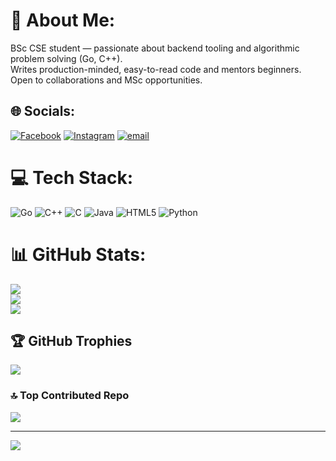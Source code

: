 # 💫 About Me:
BSc CSE student — passionate about backend tooling and algorithmic problem solving (Go, C++).<br>Writes production-minded, easy-to-read code and mentors beginners.<br>Open to collaborations and MSc opportunities.


## 🌐 Socials:
[![Facebook](https://img.shields.io/badge/Facebook-%231877F2.svg?logo=Facebook&logoColor=white)](https://facebook.com/raizbulhasan.badhon.31) [![Instagram](https://img.shields.io/badge/Instagram-%23E4405F.svg?logo=Instagram&logoColor=white)](https://instagram.com/ig_rzhbadhon) [![email](https://img.shields.io/badge/Email-D14836?logo=gmail&logoColor=white)](mailto:0432310005101083@uits.edu.bd) 

# 💻 Tech Stack:
![Go](https://img.shields.io/badge/go-%2300ADD8.svg?style=for-the-badge&logo=go&logoColor=white) ![C++](https://img.shields.io/badge/c++-%2300599C.svg?style=for-the-badge&logo=c%2B%2B&logoColor=white)
![C](https://img.shields.io/badge/c-%2300599C.svg?style=for-the-badge&logo=c&logoColor=white)  ![Java](https://img.shields.io/badge/java-%23ED8B00.svg?style=for-the-badge&logo=openjdk&logoColor=white)  ![HTML5](https://img.shields.io/badge/html5-%23E34F26.svg?style=for-the-badge&logo=html5&logoColor=white) ![Python](https://img.shields.io/badge/python-3670A0?style=for-the-badge&logo=python&logoColor=ffdd54)

# 📊 GitHub Stats:
![](https://github-readme-stats.vercel.app/api?username=rzhbadhon&theme=dark&hide_border=false&include_all_commits=true&count_private=true)<br/>
![](https://nirzak-streak-stats.vercel.app/?user=rzhbadhon&theme=dark&hide_border=false)<br/>
![](https://github-readme-stats.vercel.app/api/top-langs/?username=rzhbadhon&theme=dark&hide_border=false&include_all_commits=true&count_private=true&layout=compact)

## 🏆 GitHub Trophies
![](https://github-profile-trophy.vercel.app/?username=rzhbadhon&theme=radical&no-frame=false&no-bg=true&margin-w=4)

### 🔝 Top Contributed Repo
![](https://github-contributor-stats.vercel.app/api?username=rzhbadhon&limit=5&theme=dark&combine_all_yearly_contributions=true)

---
[![](https://visitcount.itsvg.in/api?id=rzhbadhon&icon=0&color=0)](https://visitcount.itsvg.in)

